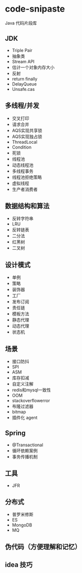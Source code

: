 # code-snipaste
Java 代码片段库

## JDK
- Triple Pair
- 抽象类
- Stream API
- 估计一个对象内存大小 
- 反射
- return finally
- DelayQueue
- Unsafe.cas
## 多线程/并发
- 交叉打印
- 请求合并
- AQS实现共享锁
- AQS实现独占锁
- ThreadLocal
- Condition
- 死锁
- 线程池
- 动态线程池
- 多线程事务
- 线程池拒绝策略
- 虚拟线程
- 生产者消费者
## 数据结构和算法
- 反转字符串
- LRU
- 反转链表
- 二分法
- 红黑树
- 二叉树
## 设计模式
- 单例
- 策略
- 装饰器
- 工厂
- 发布订阅
- 责任链
- 模板方法
- 静态代理
- 动态代理
- 状态机
## 场景
- 接口防抖
- SPI
- ASM
- 库存扣减
- 自定义注解
- redis和mysql一致性
- OOM 
- stackoverflowerror
- 布隆过滤器
- bitmap
- 插件化 agent
## Spring 
- @Transactional 
- 循环依赖案例
- 事务传播机制
## 工具
- JFR

## 分布式
- 普罗米修斯
- ES 
- MongoDB
- MQ

## 伪代码（方便理解和记忆）



## idea 技巧